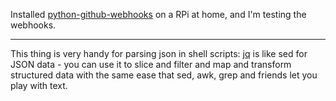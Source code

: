 Installed [python-github-webhooks](https://github.com/carlos-jenkins/python-github-webhooks) on a RPi at home, and I'm testing the webhooks.

---
This thing is very handy for parsing json in shell scripts: [jq](https://stedolan.github.io/jq/) is like sed for JSON data - you can use it to slice and filter and map and transform structured data with the same ease that sed, awk, grep and friends let you play with text.

